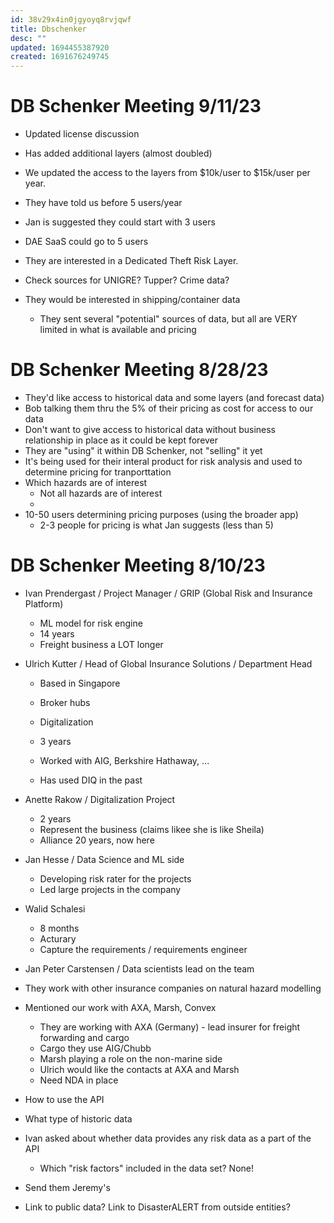 ```yaml
---
id: 38v29x4in0jgyoyq8rvjqwf
title: Dbschenker
desc: ""
updated: 1694455387920
created: 1691676249745
---
```


# DB Schenker Meeting 9/11/23

- Updated license discussion
- Has added additional layers (almost doubled)
- We updated the access to the layers from $10k/user to $15k/user per year.
- They have told us before 5 users/year
- Jan is suggested they could start with 3 users
- DAE SaaS could go to 5 users

- They are interested in a Dedicated Theft Risk Layer.
- Check sources for UNIGRE? Tupper? Crime data?

- They would be interested in shipping/container data
  - They sent several "potential" sources of data, but all are VERY limited in what is available and pricing

# DB Schenker Meeting 8/28/23

- They'd like access to historical data and some layers (and forecast data)
- Bob talking them thru the 5% of their pricing as cost for access to our data
- Don't want to give access to historical data without business relationship in place as it could be kept forever
- They are "using" it within DB Schenker, not "selling" it yet
- It's being used for their interal product for risk analysis and used to determine pricing for tranporttation
- Which hazards are of interest
  - Not all hazards are of interest
  -
- 10-50 users determining pricing purposes (using the broader app)
  - 2-3 people for pricing is what Jan suggests (less than 5)

# DB Schenker Meeting 8/10/23

- Ivan Prendergast / Project Manager / GRIP (Global Risk and Insurance Platform)
  - ML model for risk engine
  - 14 years
  - Freight business a LOT longer
- Ulrich Kutter / Head of Global Insurance Solutions / Department Head

  - Based in Singapore

  - Broker hubs
  - Digitalization
  - 3 years
  - Worked with AIG, Berkshire Hathaway, ...
  - Has used DIQ in the past

- Anette Rakow / Digitalization Project
  - 2 years
  - Represent the business (claims likee she is like Sheila)
  - Alliance 20 years, now here
- Jan Hesse / Data Science and ML side
  - Developing risk rater for the projects
  - Led large projects in the company
- Walid Schalesi
  - 8 months
  - Acturary
  - Capture the requirements / requirements engineer
- Jan Peter Carstensen / Data scientists lead on the team

- They work with other insurance companies on natural hazard modelling
- Mentioned our work with AXA, Marsh, Convex

  - They are working with AXA (Germany) - lead insurer for freight forwarding and cargo
  - Cargo they use AIG/Chubb
  - Marsh playing a role on the non-marine side
  - Ulrich would like the contacts at AXA and Marsh
  - Need NDA in place

- How to use the API
- What type of historic data
- Ivan asked about whether data provides any risk data as a part of the API
  - Which "risk factors" included in the data set? None!
- Send them Jeremy's
- Link to public data? Link to DisasterALERT from outside entities?
